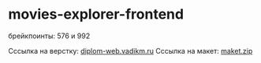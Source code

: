 # movies-explorer-frontend

брейкпоинты: 576 и 992


Cссылка на верстку: [diplom-web.vadikm.ru](https://diplom-web.vadikm.ru)
Cссылка на макет: [maket.zip](https://disk.yandex.ru/d/tlJABWOhXu3JBg)


